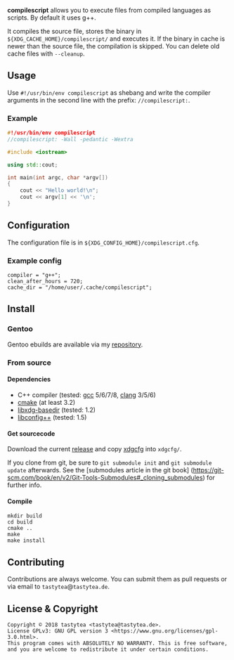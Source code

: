 **compilescript** allows you to execute files from compiled languages as
scripts. By default it uses g++.

It compiles the source file, stores the binary in
`${XDG_CACHE_HOME}/compilescript/` and executes it. If the binary in cache is
newer than the source file, the compilation is skipped. You can delete old cache
files with `--cleanup`.

## Usage

Use `#!/usr/bin/env compilescript` as shebang and write the compiler arguments
in the second line with the prefix: `//compilescript:`.

### Example

```C++
#!/usr/bin/env compilescript
//compilescript: -Wall -pedantic -Wextra

#include <iostream>

using std::cout;

int main(int argc, char *argv[])
{
    cout << "Hello world!\n";
    cout << argv[1] << '\n';
}
```

## Configuration

The configuration file is in `${XDG_CONFIG_HOME}/compilescript.cfg`.

### Example config

```CFG
compiler = "g++";
clean_after_hours = 720;
cache_dir = "/home/user/.cache/compilescript";
```

## Install

### Gentoo

Gentoo ebuilds are available via my
[repository](https://schlomp.space/tastytea/overlay).

### From source

#### Dependencies

* C++ compiler (tested: [gcc](https://gcc.gnu.org/) 5/6/7/8,
  [clang](https://llvm.org/) 3/5/6)
* [cmake](https://cmake.org/) (at least 3.2)
* [libxdg-basedir](http://repo.or.cz/w/libxdg-basedir.git) (tested: 1.2)
* [libconfig++](https://github.com/hyperrealm/libconfig) (tested: 1.5)

#### Get sourcecode

Download the current
[release](https://schlomp.space/tastytea/compilescript/releases) and copy
[xdgcfg](https://schlomp.space/tastytea/xdgcfg) into `xdgcfg/`.

If you clone from git, be sure to `git submodule init` and
`git submodule update` afterwards. See the [submodules article in the git book]
(https://git-scm.com/book/en/v2/Git-Tools-Submodules#_cloning_submodules) for
further info.

#### Compile

```SH
mkdir build
cd build
cmake ..
make
make install
```

## Contributing

Contributions are always welcome. You can submit them as pull requests or via
email to `tastytea`@`tastytea.de`.

## License & Copyright

```PLAIN
Copyright © 2018 tastytea <tastytea@tastytea.de>.
License GPLv3: GNU GPL version 3 <https://www.gnu.org/licenses/gpl-3.0.html>.
This program comes with ABSOLUTELY NO WARRANTY. This is free software,
and you are welcome to redistribute it under certain conditions.
```
